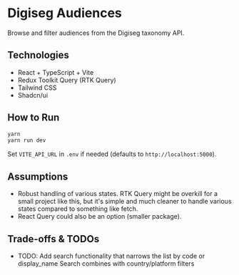 # Digiseg Audiences

Browse and filter audiences from the Digiseg taxonomy API.

## Technologies

- React + TypeScript + Vite
- Redux Toolkit Query (RTK Query)
- Tailwind CSS
- Shadcn/ui

## How to Run

```bash
yarn
yarn run dev
```

Set `VITE_API_URL` in `.env` if needed (defaults to `http://localhost:5000`).

## Assumptions

- Robust handling of various states. RTK Query might be overkill for a small project like this, but it's simple and much cleaner to handle various states compared to something like fetch.
- React Query could also be an option (smaller package).

## Trade-offs & TODOs

- TODO: Add search functionality that narrows the list by code or display_name
  Search combines with country/platform filters
